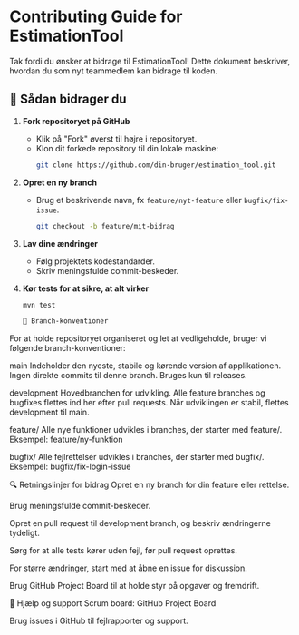 # Contributing Guide for EstimationTool

Tak fordi du ønsker at bidrage til EstimationTool! Dette dokument beskriver, hvordan du som nyt teammedlem kan bidrage til koden.

## 📌 Sådan bidrager du

1. **Fork repositoryet på GitHub**
   - Klik på "Fork" øverst til højre i repositoryet.
   - Klon dit forkede repository til din lokale maskine:
     ```bash
     git clone https://github.com/din-bruger/estimation_tool.git
     ```

2. **Opret en ny branch**
   - Brug et beskrivende navn, fx `feature/nyt-feature` eller `bugfix/fix-issue`.
     ```bash
     git checkout -b feature/mit-bidrag
     ```

3. **Lav dine ændringer**
   - Følg projektets kodestandarder.
   - Skriv meningsfulde commit-beskeder.

4. **Kør tests for at sikre, at alt virker**
   ```bash
   mvn test

   🌿 Branch-konventioner
For at holde repositoryet organiseret og let at vedligeholde, bruger vi følgende branch-konventioner:

main
Indeholder den nyeste, stabile og kørende version af applikationen. Ingen direkte commits til denne branch. Bruges kun til releases.

development
Hovedbranchen for udvikling. Alle feature branches og bugfixes flettes ind her efter pull requests. Når udviklingen er stabil, flettes development til main.

feature/
Alle nye funktioner udvikles i branches, der starter med feature/.
Eksempel: feature/ny-funktion

bugfix/
Alle fejlrettelser udvikles i branches, der starter med bugfix/.
Eksempel: bugfix/fix-login-issue

🔍 Retningslinjer for bidrag
Opret en ny branch for din feature eller rettelse.

Brug meningsfulde commit-beskeder.

Opret en pull request til development branch, og beskriv ændringerne tydeligt.

Sørg for at alle tests kører uden fejl, før pull request oprettes.

For større ændringer, start med at åbne en issue for diskussion.

Brug GitHub Project Board til at holde styr på opgaver og fremdrift.

📘 Hjælp og support
Scrum board: GitHub Project Board

Brug issues i GitHub til fejlrapporter og support.
